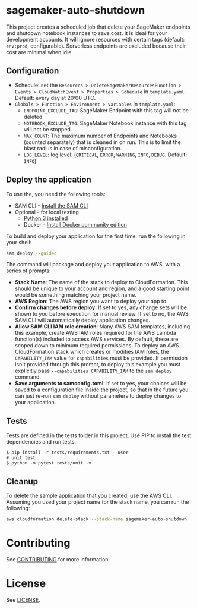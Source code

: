 # sagemaker-auto-shutdown

This project creates a scheduled job that delete your SageMaker endpoints and shutdown notebook instances to save cost. It is ideal for your development accounts. It will ignore resources with certain tags (default: `env:prod`, configurable). Serverless endpoints are excluded because their cost are minimal when idle.

## Configuration

* Schedule: set the `Resources > DeleteSageMakerResourcesFunction > Events > CloudWatchEvent > Properties > Schedule` in `template.yaml`. Default: every day at 20:00 UTC.
* `Globals > Function > Environment > Variables` in `template.yaml`:
  * `ENDPOINT_EXCLUDE_TAG`: SageMaker Endpoint with this tag will not be deleted.
  * `NOTEBOOK_EXCLUDE_TAG`: SageMaker Notebook instance with this tag will not be stopped.
  * `MAX_COUNT`: The maximum number of Endpoints and Notebooks (counted separately) that is cleaned in on run. This is to limit the blast radius in case of misconfiguration.
  * `LOG_LEVEL`: log level. (`CRITICAL`, `ERROR`, `WARNING`, `INFO`, `DEBUG`. Default: `INFO`)

## Deploy the application

To use the, you need the following tools:

* SAM CLI - [Install the SAM CLI](https://docs.aws.amazon.com/serverless-application-model/latest/developerguide/serverless-sam-cli-install.html)
* Optional - for local testing
  * [Python 3 installed](https://www.python.org/downloads/)
  * Docker - [Install Docker community edition](https://hub.docker.com/search/?type=edition&offering=community)

To build and deploy your application for the first time, run the following in your shell:

```bash
sam deploy --guided
```

The command will package and deploy your application to AWS, with a series of prompts:

* **Stack Name**: The name of the stack to deploy to CloudFormation. This should be unique to your account and region, and a good starting point would be something matching your project name.
* **AWS Region**: The AWS region you want to deploy your app to.
* **Confirm changes before deploy**: If set to yes, any change sets will be shown to you before execution for manual review. If set to no, the AWS SAM CLI will automatically deploy application changes.
* **Allow SAM CLI IAM role creation**: Many AWS SAM templates, including this example, create AWS IAM roles required for the AWS Lambda function(s) included to access AWS services. By default, these are scoped down to minimum required permissions. To deploy an AWS CloudFormation stack which creates or modifies IAM roles, the `CAPABILITY_IAM` value for `capabilities` must be provided. If permission isn't provided through this prompt, to deploy this example you must explicitly pass `--capabilities CAPABILITY_IAM` to the `sam deploy` command.
* **Save arguments to samconfig.toml**: If set to yes, your choices will be saved to a configuration file inside the project, so that in the future you can just re-run `sam deploy` without parameters to deploy changes to your application.

## Tests
Tests are defined in the tests folder in this project. Use PIP to install the test dependencies and run tests.

```
$ pip install -r tests/requirements.txt --user
# unit test
$ python -m pytest tests/unit -v
```

## Cleanup

To delete the sample application that you created, use the AWS CLI. Assuming you used your project name for the stack name, you can run the following:

```bash
aws cloudformation delete-stack --stack-name sagemaker-auto-shutdown
```

# Contributing
See [CONTRIBUTING](CONTRIBUTING.md) for more information.

# License
See [LICENSE](LICENSE).
